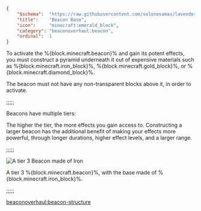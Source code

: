 ```json
{
    "$schema":  "https://raw.githubusercontent.com/solonovamax/lavender/1.20.3/lavender-entry.json",
    "title":    "Beacon Base",
    "icon":     "minecraft:emerald_block",
    "category": "beaconoverhaul:beacon",
    "ordinal":  1
}
```

To activate the %{block.minecraft.beacon}% and gain its potent effects,
you must construct a pyramid underneath it out of expensive materials such as %{block.minecraft.iron_block}%,
%{block.minecraft.gold_block}%, or %{block.minecraft.diamond_block}%.


The beacon must not have any non-transparent blocks above it, in order to activate.

;;;;;

Beacons have multiple tiers:

The higher the tier, the more effects you gain access to.
Constructing a larger beacon has the additional benefit of making your effects more powerful,
through longer durations, higher effect levels, and a larger range.

;;;;;

![A tier 3 Beacon made of Iron](beaconoverhaul:textures/guidebook/tier_3_iron_beacon.png,fit)

A tier 3 %{block.minecraft.beacon}%, with the base made of %{block.minecraft.iron_block}%.

;;;;;

<beaconoverhaul:beacon-structure>

